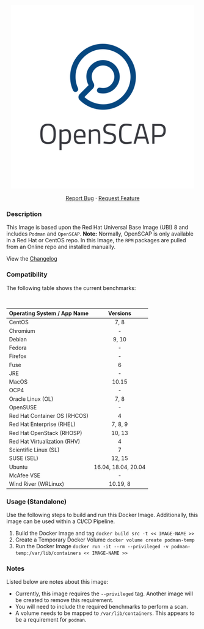 <!-- PROJECT LOGO -->
<br />
<div align="center">

  <a href="https://github.com/pkeech/ubi-podman-oscap/">
    <img src="https://github.com/pkeech/ubi-podman-oscap/blob/main/docs/images/OpenSCAPBanner.png?raw=true" alt="Logo" width="480" />
  </a>

  <p align="center">
    <a href="https://github.com/pkeech/ubi-podman-oscap/-/issues">Report Bug</a>
    ·
    <a href="https://github.com/pkeech/ubi-podman-oscap/-/issues">Request Feature</a>
  </p>
  
</div>

### Description
This Image is based upon the Red Hat Universal Base Image (UBI) 8 and includes `Podman` and `OpenSCAP`. **Note:** Normally, OpenSCAP is only available in a Red Hat or CentOS repo. In this Image, the `RPM` packages are pulled from an Online repo and installed manually.

View the [Changelog](https://github.com/pkeech/ubi-podman-oscap/blob/main/CHANGELOG.md)

### Compatibility
The following table shows the current benchmarks:

<br />
<div align="center">

| Operating System / App Name | Versions |
| --- | :---: |
| CentOS | 7, 8 |
| Chromium | - |
| Debian | 9, 10 |
| Fedora | - |
| Firefox | - |
| Fuse | 6 |
| JRE | - |
| MacOS | 10.15 |
| OCP4 | - |
| Oracle Linux (OL) | 7, 8 |
| OpenSUSE | - |
| Red Hat Container OS (RHCOS) | 4 |
| Red Hat Enterprise (RHEL) | 7, 8, 9 |
| Red Hat OpenStack (RHOSP) | 10, 13 |
| Red Hat Virtualization (RHV) | 4 |
| Scientific Linux (SL) | 7 |
| SUSE (SEL) | 12, 15 |
| Ubuntu | 16.04, 18.04, 20.04 |
| McAfee VSE | - |
| Wind River (WRLinux) | 10.19, 8 |

</div>

### Usage (Standalone)
Use the following steps to build and run this Docker Image. Additionally, this image can be used within a CI/CD Pipeline.

1. Build the Docker image and tag `docker build src -t << IMAGE-NAME >>`
2. Create a Temporary Docker Volume `docker volume create podman-temp`
3. Run the Docker Image `docker run -it --rm --privileged -v podman-temp:/var/lib/containers << IMAGE-NAME >>`


### Notes
Listed below are notes about this image:

* Currently, this image requires the `--privileged` tag. Another image will be created to remove this requirement.
* You will need to include the required benchmarks to perform a scan.
* A volume needs to be mapped to `/var/lib/containers`. This appears to be a requirement for `podman`.